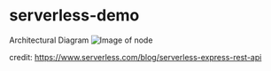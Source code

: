 # serverless-demo
Architectural Diagram
![Image of node](https://github.com/Jeffreyx38/serverless-positrans/blob/master/images/positrans.jpg)

credit: https://www.serverless.com/blog/serverless-express-rest-api
